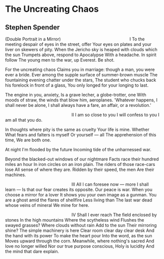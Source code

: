 # The Uncreating Chaos
## Stephen Spender
(Double Portrait in a Mirror)
                                                        I
To the meeting despair of eyes in the street, offer
Your eyes on plates and your liver on skewers of pity.
When the Jericho sky is heaped with clouds which the sun
Trumpets above, respond to Apocalypse
With a headache. In spirit follow
The young men to the war, up Everest. Be shot.

For the uncreating chaos
Claims you in marriage: though a man, you were ever
a bride.
Ever among the supple surface of summer-brown muscle
The fountaining evening chatter under the stars,
The student who chucks back his forelock in front of a glass,
You only longed for your longing to last.

The engine in you, anxiety,
Is a grave lecher, a globe-trotter, one
With moods of straw, the winds that blow him, aeroplanes.
'Whatever happens, I shall never be alone,
I shall always have a fare, an affair, or a revolution.'

                                                       II
I am so close to you
I will confess to you
I am all that you do.

In thoughts where pity is the same as cruelty
Your life is mine. Whether
What fears and falters is myself
Or yourself — all
The apprehension of this time,
We are both one.

At night I'm flooded by the future
Incoming tide of the unharnessed war.

Beyond the blacked-out windows of our nightmare
Facts race their hundred miles an hour
In iron circles on an iron plain.
The riders of those race-cars lose
All sense of where they are.
Ridden by their speed, the men
Are their machines.

                                                       III
All I can foresee now — more I shall learn —
Is that our fear creates its opposite.
Our peace is war.
When you choose a mirror for a lover
It shows you your own image as a gunman.
You are a ghost amid the flares of shellfire
Less living than
The last war dead whose veins of mineral
We mine for here.

                                                       IV
Shall I ever reach
The field enclosed by stones
In the high mountains
Where the scytheless wind
Flushes the swayed grasses?
Where clouds without rain
Add to the sun
Their mirroring shine?
The simple machinery is here
Clear room clear day clear desk
And the hand with its power
To make the heart pour
Into the word, as the sun
Moves upward through the corn.
Meanwhile, where nothing's sacred
And love no longer willed
Nor our true purpose conscious,
Holy is lucidity
And the mind that dare explain.